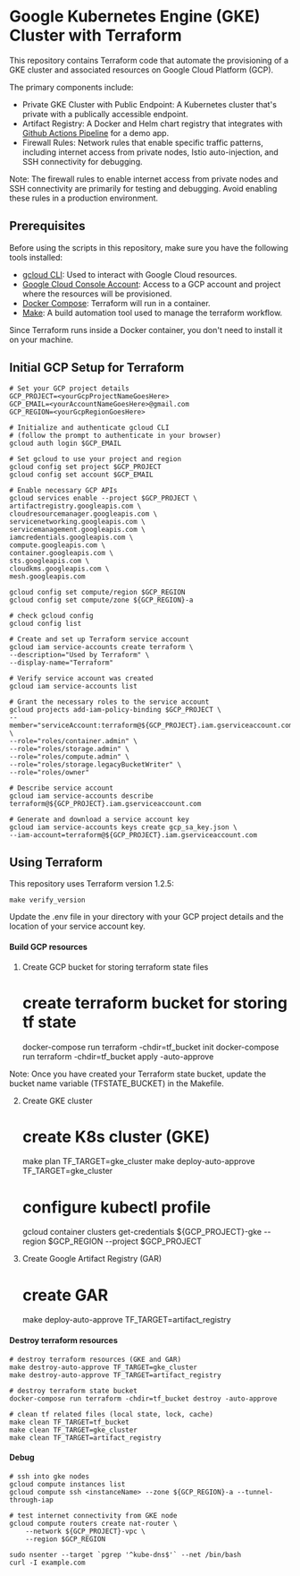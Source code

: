 # Google Kubernetes Engine (GKE) Cluster with Terraform

This repository contains Terraform code that automate the provisioning of a GKE cluster and associated resources on Google Cloud Platform (GCP).

The primary components include:
* Private GKE Cluster with Public Endpoint: A Kubernetes cluster that's private with a publically accessible endpoint.
* Artifact Registry: A Docker and Helm chart registry that integrates with [Github Actions Pipeline](https://github.com/andreistefanciprian/go-demo-app) for a demo app.
* Firewall Rules: Network rules that enable specific traffic patterns, including internet access from private nodes, Istio auto-injection, and SSH connectivity for debugging.

Note: The firewall rules to enable internet access from private nodes and SSH connectivity are primarily for testing and debugging. Avoid enabling these rules in a production environment.

## Prerequisites

Before using the scripts in this repository, make sure you have the following tools installed:

* [gcloud CLI](https://cloud.google.com/sdk/docs/install): Used to interact with Google Cloud resources.
* [Google Cloud Console Account](https://console.cloud.google.com/): Access to a GCP account and project where the resources will be provisioned.
* [Docker Compose](https://docs.docker.com/compose/install/other/): Terraform will run in a container.
* [Make](https://formulae.brew.sh/formula/make): A build automation tool used to manage the terraform workflow.

Since Terraform runs inside a Docker container, you don't need to install it on your machine.

## Initial GCP Setup for Terraform

    # Set your GCP project details
    GCP_PROJECT=<yourGcpProjectNameGoesHere>
    GCP_EMAIL=<yourAccountNameGoesHere>@gmail.com
    GCP_REGION=<yourGcpRegionGoesHere>

    # Initialize and authenticate gcloud CLI
    # (follow the prompt to authenticate in your browser)
    gcloud auth login $GCP_EMAIL

    # Set gcloud to use your project and region
    gcloud config set project $GCP_PROJECT
    gcloud config set account $GCP_EMAIL

    # Enable necessary GCP APIs
    gcloud services enable --project $GCP_PROJECT \
    artifactregistry.googleapis.com \
    cloudresourcemanager.googleapis.com \
    servicenetworking.googleapis.com \
    servicemanagement.googleapis.com \
    iamcredentials.googleapis.com \
    compute.googleapis.com \
    container.googleapis.com \
    sts.googleapis.com \
    cloudkms.googleapis.com \
    mesh.googleapis.com

    gcloud config set compute/region $GCP_REGION
    gcloud config set compute/zone ${GCP_REGION}-a

    # check gcloud config
    gcloud config list

    # Create and set up Terraform service account
    gcloud iam service-accounts create terraform \
    --description="Used by Terraform" \
    --display-name="Terraform"

    # Verify service account was created
    gcloud iam service-accounts list

    # Grant the necessary roles to the service account
    gcloud projects add-iam-policy-binding $GCP_PROJECT \
    --member="serviceAccount:terraform@${GCP_PROJECT}.iam.gserviceaccount.com" \
    --role="roles/container.admin" \
    --role="roles/storage.admin" \
    --role="roles/compute.admin" \
    --role="roles/storage.legacyBucketWriter" \
    --role="roles/owner"

    # Describe service account
    gcloud iam service-accounts describe terraform@${GCP_PROJECT}.iam.gserviceaccount.com

    # Generate and download a service account key
    gcloud iam service-accounts keys create gcp_sa_key.json \
    --iam-account=terraform@${GCP_PROJECT}.iam.gserviceaccount.com

## Using Terraform

This repository uses Terraform version 1.2.5:

    make verify_version

Update the .env file in your directory with your GCP project details and the location of your service account key. 

#### Build GCP resources

1. Create GCP bucket for storing terraform state files

    # create terraform bucket for storing tf state
    docker-compose run terraform -chdir=tf_bucket init
    docker-compose run terraform -chdir=tf_bucket apply -auto-approve

Note: Once you have created your Terraform state bucket, update the bucket name variable (TFSTATE_BUCKET) in the Makefile.

2.  Create GKE cluster

    # create K8s cluster (GKE)
    make plan TF_TARGET=gke_cluster
    make deploy-auto-approve TF_TARGET=gke_cluster

    # configure kubectl profile
    gcloud container clusters get-credentials ${GCP_PROJECT}-gke --region $GCP_REGION --project $GCP_PROJECT

3. Create Google Artifact Registry (GAR)

    # create GAR
    make deploy-auto-approve TF_TARGET=artifact_registry

#### Destroy terraform resources

    # destroy terraform resources (GKE and GAR)
    make destroy-auto-approve TF_TARGET=gke_cluster
    make destroy-auto-approve TF_TARGET=artifact_registry

    # destroy terraform state bucket
    docker-compose run terraform -chdir=tf_bucket destroy -auto-approve

    # clean tf related files (local state, lock, cache)
    make clean TF_TARGET=tf_bucket
    make clean TF_TARGET=gke_cluster
    make clean TF_TARGET=artifact_registry

#### Debug

    # ssh into gke nodes
    gcloud compute instances list
    gcloud compute ssh <instanceName> --zone ${GCP_REGION}-a --tunnel-through-iap

    # test internet connectivity from GKE node
    gcloud compute routers create nat-router \
        --network ${GCP_PROJECT}-vpc \
        --region $GCP_REGION

    sudo nsenter --target `pgrep '^kube-dns$'` --net /bin/bash
    curl -I example.com
